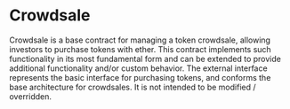 # Crowdsale
Crowdsale is a base contract for managing a token crowdsale, allowing investors to purchase tokens with ether. This contract implements such functionality in its most fundamental form and can be extended to provide additional functionality and/or custom behavior. The external interface represents the basic interface for purchasing tokens, and conforms the base architecture for crowdsales. It is not intended to be modified / overridden. 
